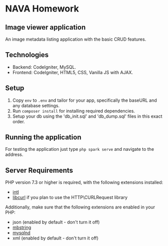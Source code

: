 # NAVA Homework

## Image viewer application

An image metadata listing application with the basic CRUD features.

## Technologies

- Backend: CodeIgniter, MySQL.
- Frontend: CodeIgniter, HTML5, CSS, Vanilla JS with AJAX.

## Setup

1. Copy `env` to `.env` and tailor for your app, specifically the baseURL
and any database settings.
2. Run `composer install` for installing required dependencies.
3. Setup your db using the 'db_init.sql' and 'db_dump.sql' files in this exact order.

## Running the application

For testing the application just type `php spark serve` and navigate to the address.

## Server Requirements

PHP version 7.3 or higher is required, with the following extensions installed:

- [intl](http://php.net/manual/en/intl.requirements.php)
- [libcurl](http://php.net/manual/en/curl.requirements.php) if you plan to use the HTTP\CURLRequest library

Additionally, make sure that the following extensions are enabled in your PHP:

- json (enabled by default - don't turn it off)
- [mbstring](http://php.net/manual/en/mbstring.installation.php)
- [mysqlnd](http://php.net/manual/en/mysqlnd.install.php)
- xml (enabled by default - don't turn it off)
